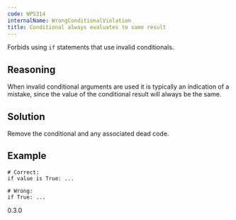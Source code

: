 ```yaml
---
code: WPS314
internalName: WrongConditionalViolation
title: Conditional always evaluates to same result
---
```


Forbids using `if` statements that use invalid conditionals.

## Reasoning
When invalid conditional arguments are used it is typically an
indication of a mistake, since the value of the conditional result
will always be the same.

## Solution
Remove the conditional and any associated dead code.

## Example

    # Correct:
    if value is True: ...
    
    # Wrong:
    if True: ...

<div class="versionadded">

0.3.0

</div>